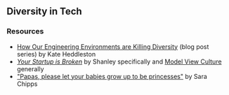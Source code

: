 ## Diversity in Tech

### Resources

* [How Our Engineering Environments are Killing Diversity](http://kateheddleston.com/blog/how-our-engineering-environments-are-killing-diversity-introduction) (blog post series) by Kate Heddleston
* [_Your Startup is Broken_](http://model-view-culture.myshopify.com/products/your-startup-is-broken) by Shanley specifically and [Model View Culture](https://modelviewculture.com/) generally
* ["Papas, please let your babies grow up to be princesses"](https://medium.com/thelist/papas-please-let-your-babies-grow-up-to-be-princesses-7dc7c2ec7cd2) by Sara Chipps
